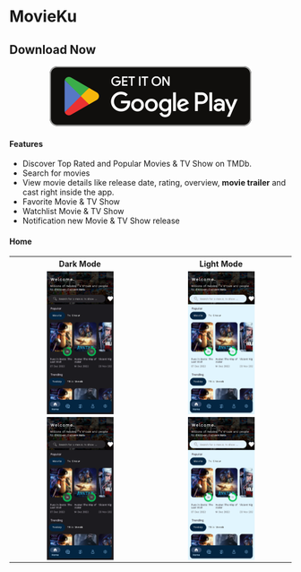 # MovieKu
## Download Now
<div align="center"> 
<a href="https://play.google.com/store/apps/details?id=com.fajaradisetyawan.movieku"><img src="screenshoot/Play_Store.svg"</img></a>
</div>

#### Features
* Discover Top Rated and Popular Movies & TV Show on TMDb.
* Search for movies
* View movie details like release date, rating, overview, **movie trailer** and cast right inside the app.
* Favorite Movie & TV Show
* Watchlist Movie & TV Show
* Notification new Movie & TV Show release

#### Home
<div align="center"> 
    <table style="width:100%">
  <tr>
    <th>Dark Mode</th>
    <th>Light Mode</th>
  </tr>
  <tr>
    <td align="center"><img src="screenshoot/home_dark.png" style="width:50%" align="center" </img></td>
    <td align="center"><img src="screenshoot/home_light.png" style="width:50%"align="center" </img></td>
  </tr>
        <tr>
    <td align="center"><img src="screenshoot/home_dark.png" style="width:50%" align="center" </img></td>
    <td align="center"><img src="screenshoot/home_light.png" style="width:50%"align="center" </img></td>
  </tr>
</table>
</div>
